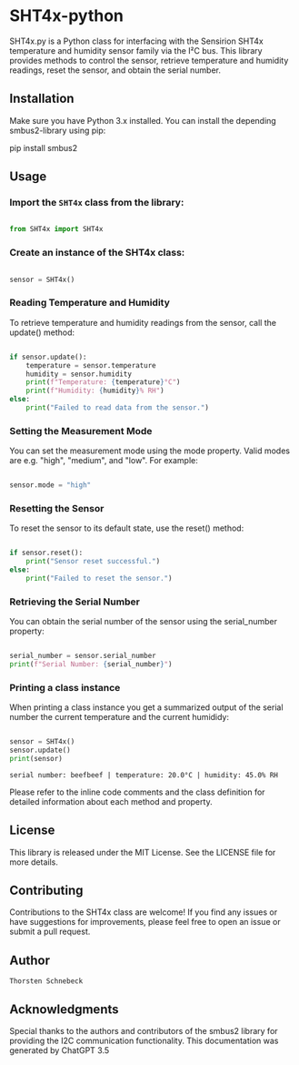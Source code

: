 # SHT4x-python
SHT4x.py is a Python class for interfacing with the Sensirion SHT4x temperature and humidity sensor family via the I²C bus. This library provides methods to control the sensor, retrieve temperature and humidity readings, reset the sensor, and obtain the serial number.

## Installation

Make sure you have Python 3.x installed. You can install the depending smbus2-library using pip:

pip install smbus2

## Usage

### Import the `SHT4x` class from the library:

```python

from SHT4x import SHT4x
```
### Create an instance of the SHT4x class:

```python

sensor = SHT4x()
```
### Reading Temperature and Humidity

To retrieve temperature and humidity readings from the sensor, call the update() method:

```python

if sensor.update():
    temperature = sensor.temperature
    humidity = sensor.humidity
    print(f"Temperature: {temperature}°C")
    print(f"Humidity: {humidity}% RH")
else:
    print("Failed to read data from the sensor.")
```
### Setting the Measurement Mode

You can set the measurement mode using the mode property. Valid modes are e.g. "high", "medium", and "low". For example:

```python

sensor.mode = "high"
```
### Resetting the Sensor

To reset the sensor to its default state, use the reset() method:

```python

if sensor.reset():
    print("Sensor reset successful.")
else:
    print("Failed to reset the sensor.")
```
### Retrieving the Serial Number

You can obtain the serial number of the sensor using the serial_number property:

```python

serial_number = sensor.serial_number
print(f"Serial Number: {serial_number}")
```

### Printing a class instance

When printing a class instance you get a summarized output of the serial number the current temperature and the current humididy:

```python

sensor = SHT4x()
sensor.update()
print(sensor)
```

```output
serial number: beefbeef | temperature: 20.0°C | humidity: 45.0% RH
```
Please refer to the inline code comments and the class definition for detailed information about each method and property.

## License

This library is released under the MIT License. See the LICENSE file for more details.

## Contributing

Contributions to the SHT4x class are welcome! If you find any issues or have suggestions for improvements, please feel free to open an issue or submit a pull request.

## Author

    Thorsten Schnebeck

## Acknowledgments

Special thanks to the authors and contributors of the smbus2 library for providing the I2C communication functionality.
This documentation was generated by ChatGPT 3.5
